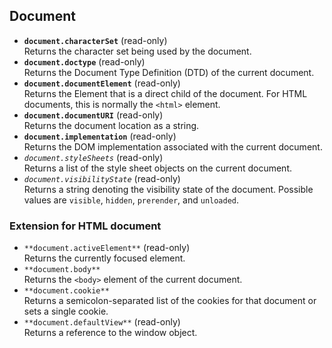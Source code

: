 ## Document

- **`document.characterSet`** (read-only)  
    Returns the character set being used by the document.
- **`document.doctype`** (read-only)  
    Returns the Document Type Definition (DTD) of the current document.
- **`document.documentElement`** (read-only)  
    Returns the Element that is a direct child of the document. For HTML documents, this is normally the `<html>` element.
- **`document.documentURI`** (read-only)  
    Returns the document location as a string.
- **`document.implementation`** (read-only)  
    Returns the DOM implementation associated with the current document.
- *`document.styleSheets`* (read-only)  
    Returns a list of the style sheet objects on the current document.
- *`document.visibilityState`*  (read-only)   
    Returns a string denoting the visibility state of the document. Possible values are `visible`,  `hidden`,  `prerender`, and `unloaded`.

    
### Extension for HTML document
- `**document.activeElement**` (read-only)  
    Returns the currently focused element.
- `**document.body**`  
    Returns the `<body>` element of the current document.
- `**document.cookie**`  
    Returns a semicolon-separated list of the cookies for that document or sets a single cookie.
- `**document.defaultView**` (read-only)  
    Returns a reference to the window object.
    




